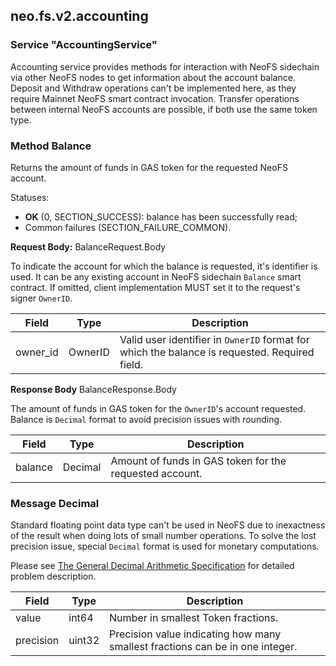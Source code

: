 ## neo.fs.v2.accounting



### Service "AccountingService"

Accounting service provides methods for interaction with NeoFS sidechain via
other NeoFS nodes to get information about the account balance. Deposit and
Withdraw operations can't be implemented here, as they require Mainnet NeoFS
smart contract invocation. Transfer operations between internal NeoFS
accounts are possible, if both use the same token type.


### Method Balance

Returns the amount of funds in GAS token for the requested NeoFS account.

Statuses:
- **OK** (0, SECTION_SUCCESS):
balance has been successfully read;
- Common failures (SECTION_FAILURE_COMMON).

 

__Request Body:__ BalanceRequest.Body

To indicate the account for which the balance is requested, it's identifier
is used. It can be any existing account in NeoFS sidechain `Balance` smart
contract. If omitted, client implementation MUST set it to the request's
signer `OwnerID`.

| Field | Type | Description |
| ----- | ---- | ----------- |
| owner_id | OwnerID | Valid user identifier in `OwnerID` format for which the balance is requested. Required field. |
         

__Response Body__ BalanceResponse.Body

The amount of funds in GAS token for the `OwnerID`'s account requested.
Balance is `Decimal` format to avoid precision issues with rounding.

| Field | Type | Description |
| ----- | ---- | ----------- |
| balance | Decimal | Amount of funds in GAS token for the requested account. |
          
### Message Decimal

Standard floating point data type can't be used in NeoFS due to inexactness
of the result when doing lots of small number operations. To solve the lost
precision issue, special `Decimal` format is used for monetary computations.

Please see [The General Decimal Arithmetic
Specification](http://speleotrove.com/decimal/) for detailed problem
description.

| Field | Type | Description |
| ----- | ---- | ----------- |
| value | int64 | Number in smallest Token fractions. |
| precision | uint32 | Precision value indicating how many smallest fractions can be in one integer. |
     
